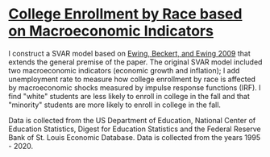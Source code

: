 # [College Enrollment by Race based on Macroeconomic Indicators](https://github.com/afifmazhar/Portfolio/blob/main/Data%20Science%20Projects/Econometrics/College%20Enrollment/Proposal/Time%20Series%20Final.pdf)

I construct a SVAR model based on [Ewing, Beckert, and Ewing 2009](https://github.com/afifmazhar/Portfolio/blob/main/Data%20Science%20Projects/Econometrics/College%20Enrollment/References/Ewing_Beckert_2009.pdf) that extends the general premise of the paper. The original SVAR model included two macroeconomic indicators (economic growth and inflation); I add unemployment rate to measure how college enrollment by race is affected by macroeconomic shocks measured by impulse response functions (IRF). I find "white" students are less likely to enroll in college in the fall and that "minority" students are more likely to enroll in college in the fall.

Data is collected from the US Department of Education, National Center of Education Statistics, Digest for Education Statistics and the Federal Reserve Bank of St. Louis Economic Database. Data is collected from the years 1995 - 2020.
